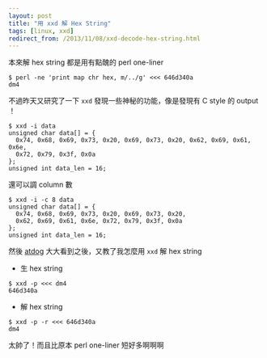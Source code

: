 ```yaml
---
layout: post
title: "用 xxd 解 Hex String"
tags: [linux, xxd]
redirect_from: /2013/11/08/xxd-decode-hex-string.html
---
```


本來解 hex string 都是用有點醜的 perl one-liner

```
$ perl -ne 'print map chr hex, m/../g' <<< 646d340a
dm4
```

不過昨天又研究了一下 `xxd` 發現一些神秘的功能，像是發現有 C style 的 output ！

```
$ xxd -i data
unsigned char data[] = {
  0x74, 0x68, 0x69, 0x73, 0x20, 0x69, 0x73, 0x20, 0x62, 0x69, 0x61, 0x6e,
  0x72, 0x79, 0x3f, 0x0a
};
unsigned int data_len = 16;
```

還可以調 column 數

```
$ xxd -i -c 8 data
unsigned char data[] = {
  0x74, 0x68, 0x69, 0x73, 0x20, 0x69, 0x73, 0x20,
  0x62, 0x69, 0x61, 0x6e, 0x72, 0x79, 0x3f, 0x0a
};
unsigned int data_len = 16;
```

然後 [atdog](http://blog.atdog.org) 大大看到之後，又教了我怎麼用 `xxd` 解 hex string

- 生 hex string

```
$ xxd -p <<< dm4
646d340a
```

- 解 hex string

```
$ xxd -p -r <<< 646d340a
dm4
```

太帥了！而且比原本 perl one-liner 短好多啊啊啊

